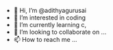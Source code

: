 - 👋 Hi, I’m @adithyagurusai
- 👀 I’m interested in coding 
- 🌱 I’m currently learning c,
- 💞️ I’m looking to collaborate on ...
- 📫 How to reach me ...

<!---
adithyagurusai/adithyagurusai is a ✨ special ✨ repository because its `README.md` (this file) appears on your GitHub profile.
You can click the Preview link to take a look at your changes.
--->
